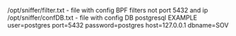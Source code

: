 /opt/sniffer/filter.txt - file with config BPF filters  not port 5432 and ip
/opt/sniffer/confDB.txt - file with config DB postgresql EXAMPLE user=postgres port=5432 password=postgres host=127.0.0.1 dbname=SOV
